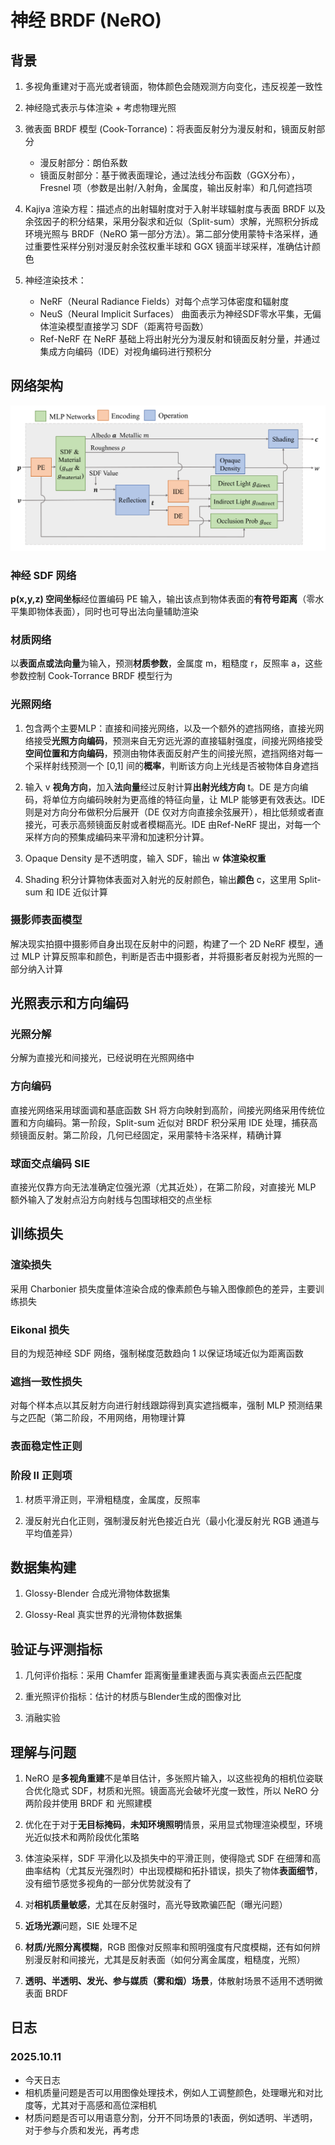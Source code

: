 # 神经 BRDF (NeRO)

## 背景

1. 多视角重建对于高光或者镜面，物体颜色会随观测方向变化，违反视差一致性

2. 神经隐式表示与体渲染 + 考虑物理光照

3. 微表面 BRDF 模型 (Cook-Torrance)：将表面反射分为漫反射和，镜面反射部分

   - 漫反射部分：朗伯系数
   - 镜面反射部分：基于微表面理论，通过法线分布函数（GGX分布），Fresnel 项（参数是出射/入射角，金属度，输出反射率）和几何遮挡项

4. Kajiya 渲染方程：描述点的出射辐射度对于入射半球辐射度与表面 BRDF 以及余弦因子的积分结果，采用分裂求和近似（Split-sum）求解，光照积分拆成环境光照与 BRDF（NeRO 第一部分方法）。第二部分使用蒙特卡洛采样，通过重要性采样分别对漫反射余弦权重半球和 GGX 镜面半球采样，准确估计颜色

5. 神经渲染技术：

   - NeRF（Neural Radiance Fields）对每个点学习体密度和辐射度
   - NeuS（Neural Implicit Surfaces） 曲面表示为神经SDF零水平集，无偏体渲染模型直接学习 SDF（距离符号函数）
   - Ref-NeRF 在 NeRF 基础上将出射光分为漫反射和镜面反射分量，并通过集成方向编码（IDE）对视角编码进行预积分

## 网络架构

![Architecture of networks in Stage I](./Network1.png "Architecture of networks in Stage I")

### 神经 SDF 网络

**p(x,y,z) 空间坐标**经位置编码 PE 输入，输出该点到物体表面的**有符号距离**（零水平集即物体表面），同时也可导出法向量辅助渲染

### 材质网络

以**表面点或法向量**为输入，预测**材质参数**，金属度 m，粗糙度 r，反照率 a，这些参数控制 Cook-Torrance BRDF 模型行为

### 光照网络

1. 包含两个主要MLP：直接和间接光网络，以及一个额外的遮挡网络，直接光网络接受**光照方向编码**，预测来自无穷远光源的直接辐射强度，间接光网络接受**空间位置和方向编码**，预测由物体表面反射产生的间接光照，遮挡网络对每一个采样射线预测一个 [0,1] 间的**概率**，判断该方向上光线是否被物体自身遮挡

2. 输入 v **视角方向**，加入**法向量**经过反射计算**出射光线方向** t。DE 是方向编码，将单位方向编码映射为更高维的特征向量，让 MLP 能够更有效表达。IDE 则是对方向分布做积分后展开（DE 仅对方向直接余弦展开），相比低频或者直接光，可表示高频镜面反射或者模糊高光。IDE 由Ref-NeRF 提出，对每一个采样方向的预集成编码来平滑和加速积分计算。

3. Opaque Density 是不透明度，输入 SDF，输出 w **体渲染权重**

4. Shading 积分计算物体表面对入射光的反射颜色，输出**颜色** c，这里用 Split-sum 和 IDE 近似计算

### 摄影师表面模型

解决现实拍摄中摄影师自身出现在反射中的问题，构建了一个 2D NeRF 模型，通过 MLP 计算反照率和颜色，判断是否击中摄影者，并将摄影者反射视为光照的一部分纳入计算

## 光照表示和方向编码

### 光照分解

分解为直接光和间接光，已经说明在光照网络中

### 方向编码

直接光网络采用球面调和基底函数 SH 将方向映射到高阶，间接光网络采用传统位置和方向编码。第一阶段，Split-sum 近似对 BRDF 积分采用 IDE 处理，捕获高频镜面反射。第二阶段，几何已经固定，采用蒙特卡洛采样，精确计算

### 球面交点编码 SIE

直接光仅靠方向无法准确定位强光源（尤其近处），在第二阶段，对直接光 MLP 额外输入了发射点沿方向射线与包围球相交的点坐标

## 训练损失

### 渲染损失

采用 Charbonier 损失度量体渲染合成的像素颜色与输入图像颜色的差异，主要训练损失

### Eikonal 损失

目的为规范神经 SDF 网络，强制梯度范数趋向 1 以保证场域近似为距离函数

### 遮挡一致性损失

对每个样本点以其反射方向进行射线跟踪得到真实遮挡概率，强制 MLP 预测结果与之匹配（第二阶段，不用网络，用物理计算

### 表面稳定性正则

### 阶段 II 正则项

1. 材质平滑正则，平滑粗糙度，金属度，反照率

2. 漫反射光白化正则，强制漫反射光色接近白光（最小化漫反射光 RGB 通道与平均值差异）

## 数据集构建

1. Glossy-Blender 合成光滑物体数据集

2. Glossy-Real 真实世界的光滑物体数据集

## 验证与评测指标

1. 几何评价指标：采用 Chamfer 距离衡量重建表面与真实表面点云匹配度

2. 重光照评价指标：估计的材质与Blender生成的图像对比

3. 消融实验

## 理解与问题

1. NeRO 是**多视角重建**不是单目估计，多张照片输入，以这些视角的相机位姿联合优化隐式 SDF，材质和光照。镜面高光会破坏光度一致性，所以 NeRO 分两阶段并使用 BRDF 和 光照建模

2. 优化在于对于**无目标掩码**，**未知环境照明**情景，采用显式物理渲染模型，环境光近似技术和两阶段优化策略

3. 体渲染采样，SDF 平滑化以及损失中的平滑正则，使得隐式 SDF 在细薄和高曲率结构（尤其反光强烈时）中出现模糊和拓扑错误，损失了物体**表面细节**，没有细节感觉多视角的一部分优势就没有了

4. 对**相机质量敏感**，尤其在反射强时，高光导致欺骗匹配（曝光问题）

5. **近场光源**问题，SIE 处理不足

6. **材质/光照分离模糊**，RGB 图像对反照率和照明强度有尺度模糊，还有如何辨别漫反射和间接光，尤其是反射表面（如何分离金属度，粗糙度，光照）

7. **透明、半透明、发光、参与媒质（雾和烟）场景**，体散射场景不适用不透明微表面 BRDF

## 日志

### 2025.10.11

- 今天日志
- 相机质量问题是否可以用图像处理技术，例如人工调整颜色，处理曝光和对比度等，尤其对于高感和高位深相机
- 材质问题是否可以用语意分割，分开不同场景的1表面，例如透明、半透明，对于参与介质和发光，再考虑
